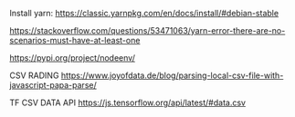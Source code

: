 Install yarn: https://classic.yarnpkg.com/en/docs/install/#debian-stable

https://stackoverflow.com/questions/53471063/yarn-error-there-are-no-scenarios-must-have-at-least-one

https://pypi.org/project/nodeenv/


CSV RADING
https://www.joyofdata.de/blog/parsing-local-csv-file-with-javascript-papa-parse/

TF CSV DATA API
https://js.tensorflow.org/api/latest/#data.csv